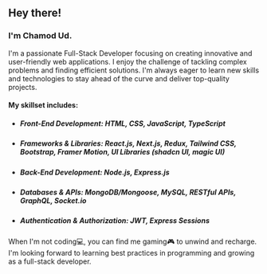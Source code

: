 ## Hey there!
### I'm Chamod Ud.

I'm a passionate Full-Stack Developer focusing on creating innovative and user-friendly web applications. I enjoy the challenge of tackling complex problems and finding efficient solutions. I'm always eager to learn new skills and technologies to stay ahead of the curve and deliver top-quality projects.

#### My skillset includes:
* ##### Front-End Development: HTML, CSS, JavaScript, TypeScript
* ##### Frameworks & Libraries: React.js, Next.js, Redux, Tailwind CSS, Bootstrap, Framer Motion, UI Libraries (shadcn UI, magic UI)
* ##### Back-End Development: Node.js, Express.js
* ##### Databases & APIs: MongoDB/Mongoose, MySQL, RESTful APIs, GraphQL, Socket.io
* ##### Authentication & Authorization: JWT, Express Sessions

When I'm not coding💻, you can find me gaming🎮 to unwind and recharge. I'm looking forward to learning best practices in programming and growing as a full-stack developer.
